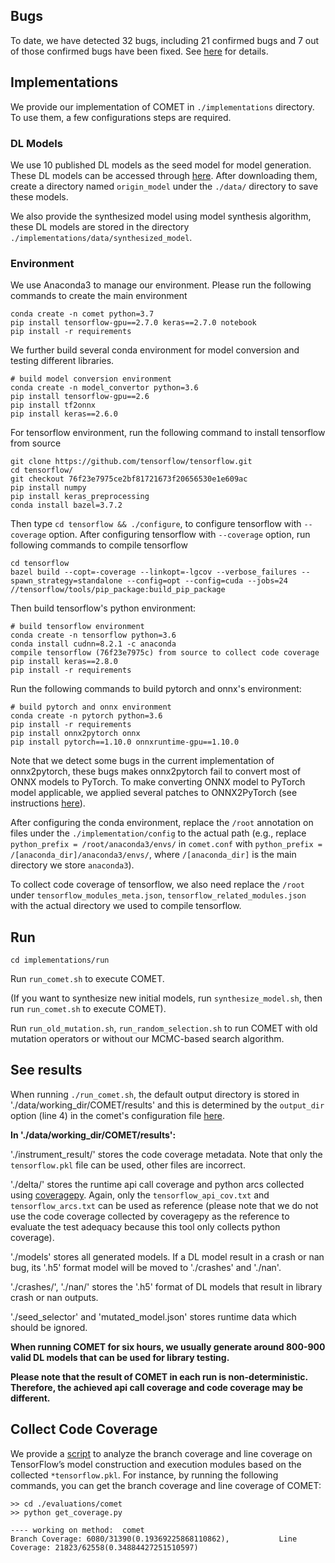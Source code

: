## Bugs

To date, we have detected 32 bugs, including 21 confirmed bugs and 7 out of those confirmed bugs have been fixed. See [here](./evaluations/bugs.csv) for details.

## Implementations

We provide our implementation of COMET in `./implementations` directory. To use them, a few configurations steps are required.

### DL Models

We use 10 published DL models as the seed model for model generation. 
These DL models can be accessed through [here](https://drive.google.com/drive/folders/1d6rk80UvqcRtc6voN3jaux3wTbmUAYaI?usp=sharing). After downloading them, create a directory named `origin_model`  under the  `./data/` directory to save these models.

We also provide the synthesized model using model synthesis algorithm, 
these DL models are stored in the directory `./implementations/data/synthesized_model`.

### Environment

We use Anaconda3 to manage our environment. Please run the following commands to create the main environment

```
conda create -n comet python=3.7
pip install tensorflow-gpu==2.7.0 keras==2.7.0 notebook
pip install -r requirements
```

We further build several conda environment for model conversion and testing different libraries.

```
# build model conversion environment
conda create -n model_convertor python=3.6
pip install tensorflow-gpu==2.6
pip install tf2onnx
pip install keras==2.6.0
```

For tensorflow environment, run the following command to install tensorflow from source

```
git clone https://github.com/tensorflow/tensorflow.git
cd tensorflow/
git checkout 76f23e7975ce2bf81721673f20656530e1e609ac
pip install numpy
pip install keras_preprocessing
conda install bazel=3.7.2
```

Then type `cd tensorflow && ./configure`, to configure tensorflow with `--coverage` option. 
After configuring tensorflow with `--coverage` option, run following commands to compile tensorflow

```
cd tensorflow
bazel build --copt=-coverage --linkopt=-lgcov --verbose_failures --spawn_strategy=standalone --config=opt --config=cuda --jobs=24 //tensorflow/tools/pip_package:build_pip_package
```

Then build tensorflow's python environment:

```
# build tensorflow environment
conda create -n tensorflow python=3.6
conda install cudnn=8.2.1 -c anaconda
compile tensorflow (76f23e7975c) from source to collect code coverage
pip install keras==2.8.0
pip install -r requirements
```

Run the following commands to build pytorch and onnx's environment:
```
# build pytorch and onnx environment
conda create -n pytorch python=3.6
pip install -r requirements
pip install onnx2pytorch onnx
pip install pytorch==1.10.0 onnxruntime-gpu==1.10.0

```

Note that we detect some bugs in the current implementation of onnx2pytorch, 
these bugs makes onnx2pytorch fail to convert most of ONNX models to PyTorch. 
To make converting ONNX model to PyTorch model applicable, we applied several patches to ONNX2PyTorch 
(see instructions [here](./patches_on_onnx.md)).

After configuring the conda environment, replace the `/root` annotation on files under the `./implementation/config` 
to the actual path (e.g., replace `python_prefix = /root/anaconda3/envs/` in `comet.conf` 
with `python_prefix = /[anaconda_dir]/anaconda3/envs/`, where `/[anaconda_dir]` is the main directory we store `anaconda3`). 

To collect code coverage of tensorflow, we also need replace the `/root` under `tensorflow_modules_meta.json`, 
`tensorflow_related_modules.json` with the actual directory we used to compile tensorflow.

## Run

`cd implementations/run`

Run `run_comet.sh` to execute COMET.

(If you want to synthesize new initial models, run `synthesize_model.sh`, then run `run_comet.sh` to execute COMET). 

Run `run_old_mutation.sh`, `run_random_selection.sh` to run COMET with old mutation operators or without our MCMC-based search algorithm.

## See results
When running `./run_comet.sh`, the default output directory is stored in 
'./data/working_dir/COMET/results' and this is determined by the 
`output_dir` option (line 4) in the comet's configuration file [here](./implementations/config/comet.conf).

**In './data/working_dir/COMET/results':**

'./instrument_result/' stores the code coverage metadata. Note that only the `tensorflow.pkl` file can be used, 
other files are incorrect.

'./delta/' stores the runtime api call coverage and python arcs collected using [coveragepy](https://coverage.readthedocs.io/en/7.1.0/). 
Again, only the `tensorflow_api_cov.txt` and `tensorflow_arcs.txt` can be used as reference (please note that we do not use the code coverage collected by coveragepy as the reference to evaluate the test adequacy because 
this tool only collects python coverage).

'./models' stores all generated models. If a DL model result in a crash or nan bug, its '.h5' format model will be moved to './crashes' and './nan'.

'./crashes/', './nan/' stores the '.h5' format of DL models that result in library crash or nan outputs.

'./seed_selector' and 'mutated_model.json' stores runtime data which should be ignored.

**When running COMET for six hours, we usually generate around 800-900 valid DL models that can be used for library testing.**

**Please note that the result of COMET in each run is non-deterministic. Therefore, the achieved api call coverage and code coverage may be different.** 

## Collect Code Coverage
We provide a [script](./evaluations/comet/get_coverage.py) to analyze the branch coverage and line coverage on 
TensorFlow’s model construction and execution modules based on the collected `*tensorflow.pkl`.
For instance, by running the following commands, you can get the branch coverage and line coverage of COMET:

```
>> cd ./evaluations/comet
>> python get_coverage.py

---- working on method:  comet
Branch Coverage: 6080/31390(0.19369225868110862),           Line Coverage: 21823/62558(0.34884427251510597)
```
